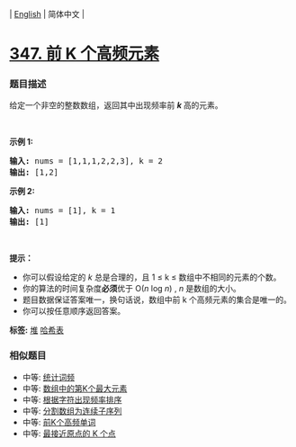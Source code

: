 | [English](README_EN.md) | 简体中文 |

# [347. 前 K 个高频元素](https://leetcode-cn.com/problems/top-k-frequent-elements)
 ### 题目描述
<p>给定一个非空的整数数组，返回其中出现频率前&nbsp;<strong><em>k&nbsp;</em></strong>高的元素。</p>

<p>&nbsp;</p>

<p><strong>示例 1:</strong></p>

<pre><strong>输入: </strong>nums = [1,1,1,2,2,3], k = 2
<strong>输出: </strong>[1,2]
</pre>

<p><strong>示例 2:</strong></p>

<pre><strong>输入: </strong>nums = [1], k = 1
<strong>输出: </strong>[1]</pre>

<p>&nbsp;</p>

<p><strong>提示：</strong></p>

<ul>
	<li>你可以假设给定的&nbsp;<em>k&nbsp;</em>总是合理的，且 1 &le; k &le; 数组中不相同的元素的个数。</li>
	<li>你的算法的时间复杂度<strong>必须</strong>优于 O(<em>n</em> log <em>n</em>) ,&nbsp;<em>n&nbsp;</em>是数组的大小。</li>
	<li>题目数据保证答案唯一，换句话说，数组中前 k 个高频元素的集合是唯一的。</li>
	<li>你可以按任意顺序返回答案。</li>
</ul>

**标签:**  [堆](https://leetcode-cn.com/tag/heap) [哈希表](https://leetcode-cn.com/tag/hash-table) 
 ### 相似题目
- 中等:	[统计词频](https://leetcode-cn.com/problems/word-frequency) 
- 中等:	[数组中的第K个最大元素](https://leetcode-cn.com/problems/kth-largest-element-in-an-array) 
- 中等:	[根据字符出现频率排序](https://leetcode-cn.com/problems/sort-characters-by-frequency) 
- 中等:	[分割数组为连续子序列](https://leetcode-cn.com/problems/split-array-into-consecutive-subsequences) 
- 中等:	[前K个高频单词](https://leetcode-cn.com/problems/top-k-frequent-words) 
- 中等:	[最接近原点的 K 个点](https://leetcode-cn.com/problems/k-closest-points-to-origin) 
